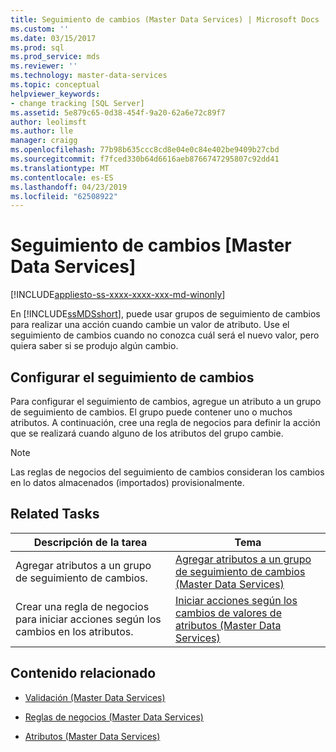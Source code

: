 ```yaml
---
title: Seguimiento de cambios (Master Data Services) | Microsoft Docs
ms.custom: ''
ms.date: 03/15/2017
ms.prod: sql
ms.prod_service: mds
ms.reviewer: ''
ms.technology: master-data-services
ms.topic: conceptual
helpviewer_keywords:
- change tracking [SQL Server]
ms.assetid: 5e879c65-0d38-454f-9a20-62a6e72c89f7
author: leolimsft
ms.author: lle
manager: craigg
ms.openlocfilehash: 77b98b635ccc8cd8e04e0c84e402be9409b27cbd
ms.sourcegitcommit: f7fced330b64d6616aeb8766747295807c92dd41
ms.translationtype: MT
ms.contentlocale: es-ES
ms.lasthandoff: 04/23/2019
ms.locfileid: "62508922"
---
```

# <a name="change-tracking-master-data-services"></a>Seguimiento de cambios [Master Data Services]

[!INCLUDE[appliesto-ss-xxxx-xxxx-xxx-md-winonly](../includes/appliesto-ss-xxxx-xxxx-xxx-md-winonly.md)]

  En [!INCLUDE[ssMDSshort](../includes/ssmdsshort-md.md)], puede usar grupos de seguimiento de cambios para realizar una acción cuando cambie un valor de atributo. Use el seguimiento de cambios cuando no conozca cuál será el nuevo valor, pero quiera saber si se produjo algún cambio.  
  
## <a name="configuring-change-tracking"></a>Configurar el seguimiento de cambios  
 Para configurar el seguimiento de cambios, agregue un atributo a un grupo de seguimiento de cambios. El grupo puede contener uno o muchos atributos. A continuación, cree una regla de negocios para definir la acción que se realizará cuando alguno de los atributos del grupo cambie.  
  
> [!NOTE]  
>  Las reglas de negocios del seguimiento de cambios consideran los cambios en lo datos almacenados (importados) provisionalmente.  
  
## <a name="related-tasks"></a>Related Tasks  
  
|Descripción de la tarea|Tema|  
|----------------------|-----------|  
|Agregar atributos a un grupo de seguimiento de cambios.|[Agregar atributos a un grupo de seguimiento de cambios &#40;Master Data Services&#41;](../master-data-services/add-attributes-to-a-change-tracking-group-master-data-services.md)|  
|Crear una regla de negocios para iniciar acciones según los cambios en los atributos.|[Iniciar acciones según los cambios de valores de atributos &#40;Master Data Services&#41;](../master-data-services/initiate-actions-based-on-attribute-value-changes-master-data-services.md)|  
  
## <a name="related-content"></a>Contenido relacionado  
  
-   [Validación &#40;Master Data Services&#41;](../master-data-services/validation-master-data-services.md)  
  
-   [Reglas de negocios &#40;Master Data Services&#41;](../master-data-services/business-rules-master-data-services.md)  
  
-   [Atributos &#40;Master Data Services&#41;](../master-data-services/attributes-master-data-services.md)  
  
  
